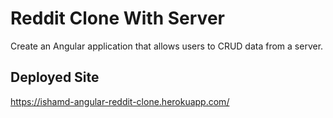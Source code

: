 # Reddit Clone With Server

Create an Angular application that allows users to CRUD data from a server.

## Deployed Site

https://ishamd-angular-reddit-clone.herokuapp.com/
